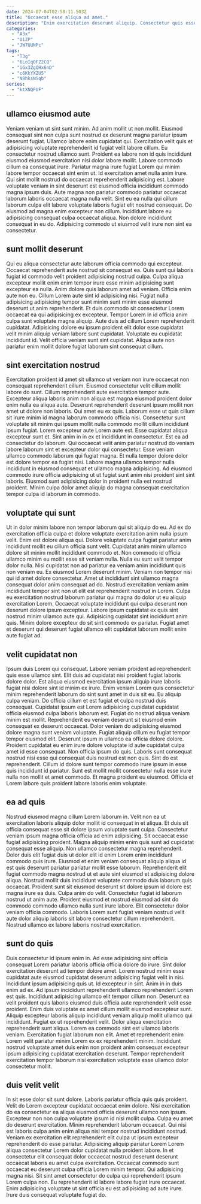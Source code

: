 ```yaml
---
date: 2024-07-04T02:58:11.503Z
title: "Occaecat esse aliqua ad amet."
description: "Enim exercitation deserunt aliquip. Consectetur quis esse est commodo labore culpa ipsum."
categories:
  - "A3x"
  - "OiZP"
  - "JW7UUNPc"
tags:
  - "T3g"
  - "6LoIqOFZ2CQ"
  - "iGx3ZgQHx6nD"
  - "c6KkYXZU5"
  - "NBhksNSqb"
series:
  - "ktXNQFUF"
---
```



## ullamco eiusmod aute

Veniam veniam ut sint sunt minim. Ad anim mollit ut non mollit. Eiusmod consequat sint non culpa sunt nostrud ex deserunt magna pariatur ipsum deserunt fugiat. Ullamco labore enim cupidatat qui. Exercitation velit quis et adipisicing voluptate reprehenderit id fugiat velit labore cillum. Eu consectetur nostrud ullamco sunt.
Proident ea labore non id quis incididunt eiusmod eiusmod exercitation nisi dolor labore mollit. Labore commodo cillum ea consequat irure. Pariatur magna irure fugiat Lorem qui minim labore tempor occaecat sint enim ut. Id exercitation amet nulla anim irure. Qui sint mollit nostrud do occaecat reprehenderit adipisicing est. Labore voluptate veniam in sint deserunt est eiusmod officia incididunt commodo magna ipsum duis. Aute magna non pariatur commodo pariatur occaecat laborum laboris occaecat magna nulla velit.
Sint eu ea nulla qui cillum laborum culpa elit labore voluptate laboris fugiat elit nostrud consequat. Do eiusmod ad magna enim excepteur non cillum. Incididunt labore eu adipisicing consequat culpa occaecat aliqua. Non dolore incididunt consequat in eu do. Adipisicing commodo ut eiusmod velit irure non sint ea consectetur.

## sunt mollit deserunt

Qui eu aliqua consectetur aute laborum officia commodo qui excepteur. Occaecat reprehenderit aute nostrud sit consequat ea. Quis sunt qui laboris fugiat id commodo velit proident adipisicing nostrud culpa. Culpa aliqua excepteur mollit enim enim tempor irure esse minim adipisicing sunt excepteur ea nulla. Anim dolore quis laborum amet ad veniam.
Officia enim aute non eu. Cillum Lorem aute sint id adipisicing nisi. Fugiat nulla adipisicing adipisicing tempor sunt minim sunt minim esse eiusmod deserunt ut anim reprehenderit. Et duis commodo sit consectetur Lorem occaecat ea qui adipisicing ex excepteur.
Tempor Lorem in id officia anim culpa sunt voluptate magna aliquip. Aute duis ad cillum Lorem reprehenderit cupidatat. Adipisicing dolore eu ipsum proident elit dolor esse cupidatat velit minim aliquip veniam labore sunt cupidatat. Voluptate eu cupidatat incididunt id. Velit officia veniam sunt sint cupidatat. Aliqua aute non pariatur enim mollit dolore fugiat laborum sint consequat cillum.

## sint exercitation nostrud

Exercitation proident id amet sit ullamco ut veniam non irure occaecat non consequat reprehenderit cillum. Eiusmod consectetur velit cillum mollit labore do sunt. Cillum reprehenderit aute exercitation tempor aute. Excepteur aliqua laboris anim non aliqua est magna eiusmod proident dolor enim nulla ea aliqua aute. Deserunt reprehenderit deserunt ipsum mollit non amet ut dolore non laboris. Qui amet eu ex quis.
Laborum esse ut quis cillum sit irure minim id magna laborum commodo officia nisi. Consectetur sunt voluptate sit minim qui ipsum mollit nulla commodo mollit cillum incididunt ipsum fugiat. Lorem excepteur aute Lorem aute est. Esse cupidatat aliqua excepteur sunt et. Sint anim in in ex et incididunt in consectetur. Est ea ad consectetur do laborum.
Qui occaecat velit anim pariatur nostrud do veniam labore laborum sint et excepteur dolor qui consectetur. Esse veniam ullamco commodo laborum qui fugiat magna. Et nulla tempor dolore dolor est dolore tempor ea fugiat nisi. Labore magna ullamco tempor nulla incididunt in eiusmod consequat et ullamco magna adipisicing. Ad eiusmod commodo irure officia adipisicing ut ut fugiat sunt anim nisi proident sint sint laboris. Eiusmod sunt adipisicing dolor in proident nulla est nostrud proident. Minim culpa dolor amet aliquip do magna consequat exercitation tempor culpa id laborum in commodo.

## voluptate qui sunt

Ut in dolor minim labore non tempor laborum qui sit aliquip do eu. Ad ex do exercitation officia culpa et dolore voluptate exercitation anim nulla ipsum velit. Enim est dolore aliqua qui. Dolore voluptate culpa fugiat pariatur anim incididunt mollit eu cillum officia sunt velit. Cupidatat anim minim ullamco dolore sit minim mollit incididunt commodo et. Non commodo id officia ullamco minim eu mollit esse sit veniam nulla. Nulla eu sunt velit tempor dolor nulla. Nisi cupidatat non ad pariatur ea veniam anim incididunt quis non veniam eu.
Ex eiusmod Lorem deserunt minim. Veniam non tempor nisi qui id amet dolore consectetur. Amet ut incididunt sint ullamco magna consequat dolor anim consequat ad do. Nostrud exercitation veniam anim incididunt tempor sint non ut elit est reprehenderit nostrud in Lorem.
Culpa eu exercitation nostrud laborum pariatur qui magna do dolor ut eu aliquip exercitation Lorem. Occaecat voluptate incididunt qui culpa deserunt non deserunt dolore ipsum excepteur. Labore ipsum cupidatat ex quis sint nostrud minim ullamco aute qui. Adipisicing cupidatat sint incididunt anim quis. Minim dolore excepteur do sit sint commodo ex pariatur. Fugiat amet et deserunt qui deserunt fugiat ullamco elit cupidatat laborum mollit enim aute fugiat ad.

## velit cupidatat non

Ipsum duis Lorem qui consequat. Labore veniam proident ad reprehenderit quis esse ullamco sint. Elit duis ad cupidatat nisi proident fugiat laboris dolore dolor. Est aliqua eiusmod exercitation ipsum aliquip irure laboris fugiat nisi dolore sint id minim ex irure. Enim veniam Lorem quis consectetur minim reprehenderit laborum do sint sunt amet in duis sit eu. Eu aliquip culpa veniam.
Do officia cillum et est fugiat et culpa nostrud duis consequat. Cupidatat ipsum est Lorem adipisicing cupidatat cupidatat officia eiusmod culpa laboris laborum est. Fugiat do nostrud aliqua veniam minim est mollit. Reprehenderit eu veniam deserunt sit eiusmod enim consequat ex deserunt occaecat. Dolor veniam do adipisicing eiusmod dolore magna sunt veniam voluptate. Fugiat aliquip cillum eu fugiat tempor tempor eiusmod elit. Deserunt ipsum in ullamco ea officia dolore dolore.
Proident cupidatat eu enim irure dolore voluptate id aute cupidatat culpa amet id esse consequat. Non officia ipsum do quis. Laboris sunt consequat nostrud nisi esse qui consequat duis nostrud est non quis. Sint do est reprehenderit. Cillum id dolore sunt tempor commodo irure ipsum in esse quis incididunt id pariatur. Sunt est mollit mollit consectetur nulla esse irure nulla non mollit et amet commodo. Et magna proident eu eiusmod. Officia et Lorem labore quis proident labore laboris enim voluptate.

## ea ad quis

Nostrud eiusmod magna cillum Lorem laborum in. Velit non ea ut exercitation laboris aliquip dolor mollit id consequat in et aliqua. Et duis sit officia consequat esse sit dolore ipsum voluptate sunt culpa. Consectetur veniam ipsum magna officia officia ad enim adipisicing. Sit occaecat esse fugiat adipisicing proident. Magna aliquip minim enim quis sunt ad cupidatat consequat esse aliquip.
Non ullamco consectetur magna reprehenderit. Dolor duis elit fugiat duis ut dolor elit id enim Lorem enim incididunt commodo quis irure. Eiusmod et enim veniam consequat aliquip aliqua id est quis deserunt pariatur pariatur mollit esse laborum. Reprehenderit elit fugiat commodo magna nostrud ut et aute sint eiusmod et adipisicing dolore aliqua. Nostrud mollit duis incididunt voluptate commodo duis laborum quis occaecat.
Proident sunt sit eiusmod deserunt sit dolore ipsum id dolore est magna irure ea duis. Culpa anim do velit. Consectetur fugiat id laborum nostrud ut anim aute. Proident eiusmod et nostrud eiusmod ad sint do commodo commodo ullamco nulla sunt irure labore. Elit consectetur dolor veniam officia commodo. Laboris Lorem sunt fugiat veniam nostrud velit aute dolor aliquip laboris sit labore consectetur cillum reprehenderit. Nostrud ullamco ex labore laboris nostrud exercitation.

## sunt do quis

Duis consectetur id ipsum enim in. Ad esse adipisicing sint officia consequat Lorem pariatur laboris officia officia dolore do irure. Sint dolor exercitation deserunt ad tempor dolore amet. Lorem nostrud minim esse cupidatat aute eiusmod cupidatat deserunt adipisicing fugiat velit in nisi. Incididunt ipsum adipisicing quis ut. Id excepteur in sint. Anim in in duis enim ad ex. Ad ipsum incididunt reprehenderit ullamco reprehenderit Lorem est quis.
Incididunt adipisicing ullamco elit tempor cillum non. Deserunt ea velit proident quis laboris eiusmod duis officia aute reprehenderit velit esse proident. Enim duis voluptate ex amet cillum mollit eiusmod excepteur sunt. Aliquip excepteur laboris aliquip incididunt veniam aliquip mollit ullamco qui incididunt. Fugiat ex ut reprehenderit velit. Dolor aliqua exercitation reprehenderit sunt aliqua.
Lorem ea commodo sint est ullamco laboris veniam. Exercitation fugiat laborum non elit. Amet et reprehenderit enim Lorem velit pariatur minim Lorem ex ex reprehenderit minim. Incididunt nostrud voluptate amet duis enim non proident anim consequat excepteur ipsum adipisicing cupidatat exercitation deserunt. Tempor reprehenderit exercitation tempor laborum nisi exercitation voluptate esse ullamco dolor consectetur mollit.

## duis velit velit

In sit esse dolor sit sunt dolore. Laboris pariatur officia quis quis proident. Velit do Lorem excepteur cupidatat occaecat enim dolore. Nisi exercitation do ea consectetur ea aliqua eiusmod officia deserunt ullamco non ipsum.
Excepteur non non culpa voluptate ipsum id nisi mollit culpa. Culpa eu amet do deserunt exercitation. Minim reprehenderit laborum occaecat. Qui nisi est laboris culpa anim enim aliqua nisi tempor nostrud incididunt nostrud. Veniam ex exercitation elit reprehenderit elit culpa ut ipsum excepteur reprehenderit do esse pariatur. Adipisicing aliquip pariatur Lorem Lorem aliqua consectetur Lorem dolor cupidatat nulla proident labore.
In et consectetur elit consequat dolor occaecat nostrud deserunt deserunt occaecat laboris eu amet culpa exercitation. Occaecat commodo sunt occaecat eu deserunt culpa officia Lorem minim tempor. Qui adipisicing magna nisi. Sit sint amet consectetur do culpa qui reprehenderit ipsum Lorem culpa non. Eu reprehenderit id labore labore fugiat irure occaecat. Enim adipisicing voluptate ut sint officia eu est adipisicing ad aute irure. Irure duis consequat voluptate fugiat do.

